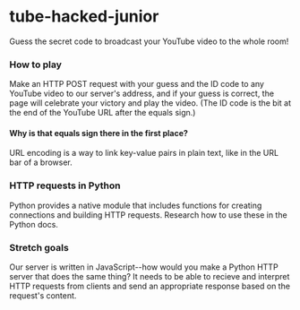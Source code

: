# tube-hacked-junior
Guess the secret code to broadcast your YouTube video to the whole room!

### How to play
Make an HTTP POST request with your guess and the ID code to any YouTube video to our server's address, and if your guess is correct, the page will celebrate your victory and play the video.
(The ID code is the bit at the end of the YouTube URL after the equals sign.)

#### Why is that equals sign there in the first place?
URL encoding is a way to link key-value pairs in plain text, like in the URL bar of a browser. 

### HTTP requests in Python
Python provides a native module that includes functions for creating connections and building HTTP requests. Research how to use these in the Python docs.

### Stretch goals
Our server is written in JavaScript--how would you make a Python HTTP server that does the same thing? It needs to be able to recieve and interpret HTTP requests from clients and send an appropriate response based on the request's content.
